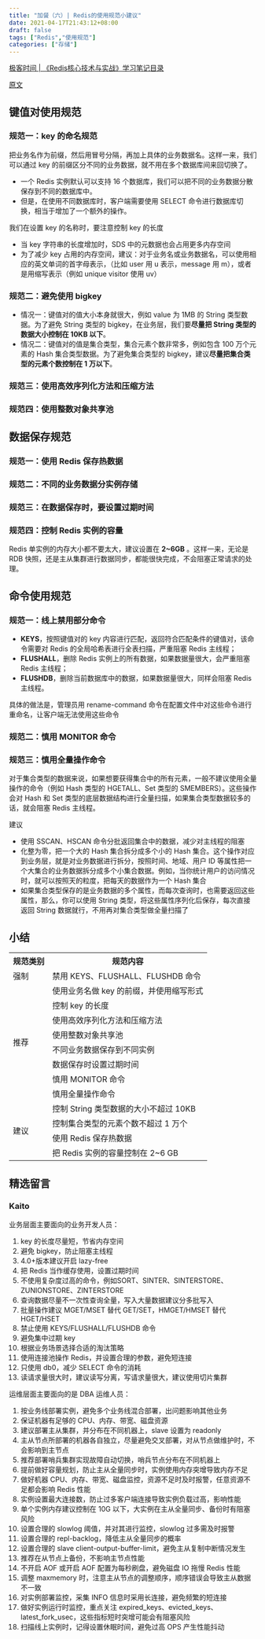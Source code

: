 ```yaml
---
title: "加餐（六）| Redis的使用规范小建议"
date: 2021-04-17T21:43:12+08:00
draft: false
tags: ["Redis","使用规范"]
categories: ["存储"]
---
```


[极客时间 | 《Redis核心技术与实战》学习笔记目录](../dir)

[原文](https://time.geekbang.org/column/article/309089)

## 键值对使用规范

### 规范一：key 的命名规范

把业务名作为前缀，然后用冒号分隔，再加上具体的业务数据名。这样一来，我们可以通过 key 的前缀区分不同的业务数据，就不用在多个数据库间来回切换了。

- 一个 Redis 实例默认可以支持 16 个数据库，我们可以把不同的业务数据分散保存到不同的数据库中。
- 但是，在使用不同数据库时，客户端需要使用 SELECT 命令进行数据库切换，相当于增加了一个额外的操作。

我们在设置 key 的名称时，要注意控制 key 的长度

- 当 key 字符串的长度增加时，SDS 中的元数据也会占用更多内存空间
- 为了减少 key 占用的内存空间，建议：对于业务名或业务数据名，可以使用相应的英文单词的首字母表示，（比如 user 用 u 表示，message 用 m），或者是用缩写表示（例如 unique visitor 使用 uv）

### 规范二：避免使用 bigkey

- 情况一：键值对的值大小本身就很大，例如 value 为 1MB 的 String 类型数据。为了避免 String 类型的 bigkey，在业务层，我们要**尽量把 String 类型的数据大小控制在 10KB 以下**。
- 情况二：键值对的值是集合类型，集合元素个数非常多，例如包含 100 万个元素的 Hash 集合类型数据。为了避免集合类型的 bigkey，建议**尽量把集合类型的元素个数控制在 1 万以下**。

### 规范三：使用高效序列化方法和压缩方法

### 规范四：使用整数对象共享池

## 数据保存规范

### 规范一：使用 Redis 保存热数据

### 规范二：不同的业务数据分实例存储

### 规范三：在数据保存时，要设置过期时间

### 规范四：控制 Redis 实例的容量

Redis 单实例的内存大小都不要太大，建议设置在 **2~6GB** 。这样一来，无论是 RDB 快照，还是主从集群进行数据同步，都能很快完成，不会阻塞正常请求的处理。

## 命令使用规范

### 规范一：线上禁用部分命令

- **KEYS**，按照键值对的 key 内容进行匹配，返回符合匹配条件的键值对，该命令需要对 Redis 的全局哈希表进行全表扫描，严重阻塞 Redis 主线程；
- **FLUSHALL**，删除 Redis 实例上的所有数据，如果数据量很大，会严重阻塞 Redis 主线程；
- **FLUSHDB**，删除当前数据库中的数据，如果数据量很大，同样会阻塞 Redis 主线程。

具体的做法是，管理员用 rename-command 命令在配置文件中对这些命令进行重命名，让客户端无法使用这些命令

### 规范二：慎用 MONITOR 命令

### 规范三：慎用全量操作命令

对于集合类型的数据来说，如果想要获得集合中的所有元素，一般不建议使用全量操作的命令（例如 Hash 类型的 HGETALL、Set 类型的 SMEMBERS）。这些操作会对 Hash 和 Set 类型的底层数据结构进行全量扫描，如果集合类型数据较多的话，就会阻塞 Redis 主线程。

建议

- 使用 SSCAN、HSCAN 命令分批返回集合中的数据，减少对主线程的阻塞
- 化整为零，把一个大的 Hash 集合拆分成多个小的 Hash 集合。这个操作对应到业务层，就是对业务数据进行拆分，按照时间、地域、用户 ID 等属性把一个大集合的业务数据拆分成多个小集合数据。例如，当你统计用户的访问情况时，就可以按照天的粒度，把每天的数据作为一个 Hash 集合
- 如果集合类型保存的是业务数据的多个属性，而每次查询时，也需要返回这些属性，那么，你可以使用 String 类型，将这些属性序列化后保存，每次直接返回 String 数据就行，不用再对集合类型做全量扫描了

## 小结

<table>
    <tr>
        <th>规范类别</th><th>规范内容</th>
    </tr>
    <tr>
        <td rowspan="1">强制</td><td>禁用 KEYS、FLUSHALL、FLUSHDB 命令</td>
    </tr>
    <tr>
        <td rowspan="8">推荐</td><td>使用业务名做 key 的前缀，并使用缩写形式</td>
    </tr>
    <tr>
        <td>控制 key 的长度</td>
    </tr>
    <tr>
        <td>使用高效序列化方法和压缩方法</td>
    </tr>
    <tr>
        <td>使用整数对象共享池</td>
    </tr>
    <tr>
        <td>不同业务数据保存到不同实例</td>
    </tr>
    <tr>
        <td>数据保存时设置过期时间</td>
    </tr>
    <tr>
        <td>慎用 MONITOR 命令</td>
    </tr>
    <tr>
        <td>慎用全量操作命令</td>
    </tr>
    <tr>
        <td rowspan="4">建议</td><td>控制 String 类型数据的大小不超过 10KB</td>
    </tr>
    <tr>
        <td>控制集合类型的元素个数不超过 1 万个</td>
    </tr>
    <tr>
        <td>使用 Redis 保存热数据</td>
    </tr>
    <tr>
        <td>把 Redis 实例的容量控制在 2~6 GB</td>
    </tr>
</table>

## 精选留言

### Kaito

业务层面主要面向的业务开发人员：

1. key 的长度尽量短，节省内存空间
2. 避免 bigkey，防止阻塞主线程
3. 4.0+版本建议开启 lazy-free
4. 把 Redis 当作缓存使用，设置过期时间
5. 不使用复杂度过高的命令，例如SORT、SINTER、SINTERSTORE、ZUNIONSTORE、ZINTERSTORE
6. 查询数据尽量不一次性查询全量，写入大量数据建议分多批写入
7. 批量操作建议 MGET/MSET 替代 GET/SET，HMGET/HMSET 替代 HGET/HSET
8. 禁止使用 KEYS/FLUSHALL/FLUSHDB 命令
9. 避免集中过期 key
10. 根据业务场景选择合适的淘汰策略
11. 使用连接池操作 Redis，并设置合理的参数，避免短连接
12. 只使用 db0，减少 SELECT 命令的消耗
13. 读请求量很大时，建议读写分离，写请求量很大，建议使用切片集群

运维层面主要面向的是 DBA 运维人员：

1. 按业务线部署实例，避免多个业务线混合部署，出问题影响其他业务
2. 保证机器有足够的 CPU、内存、带宽、磁盘资源
3. 建议部署主从集群，并分布在不同机器上，slave 设置为 readonly
4. 主从节点所部署的机器各自独立，尽量避免交叉部署，对从节点做维护时，不会影响到主节点
5. 推荐部署哨兵集群实现故障自动切换，哨兵节点分布在不同机器上
6. 提前做好容量规划，防止主从全量同步时，实例使用内存突增导致内存不足
7. 做好机器 CPU、内存、带宽、磁盘监控，资源不足时及时报警，任意资源不足都会影响 Redis 性能
8. 实例设置最大连接数，防止过多客户端连接导致实例负载过高，影响性能
9. 单个实例内存建议控制在 10G 以下，大实例在主从全量同步、备份时有阻塞风险
10. 设置合理的 slowlog 阈值，并对其进行监控，slowlog 过多需及时报警
11. 设置合理的 repl-backlog，降低主从全量同步的概率
12. 设置合理的 slave client-output-buffer-limit，避免主从复制中断情况发生
13. 推荐在从节点上备份，不影响主节点性能
14. 不开启 AOF 或开启 AOF 配置为每秒刷盘，避免磁盘 IO 拖慢 Redis 性能
15. 调整 maxmemory 时，注意主从节点的调整顺序，顺序错误会导致主从数据不一致
16. 对实例部署监控，采集 INFO 信息时采用长连接，避免频繁的短连接
17. 做好实例运行时监控，重点关注 expired_keys、evicted_keys、latest_fork_usec，这些指标短时突增可能会有阻塞风险
18. 扫描线上实例时，记得设置休眠时间，避免过高 OPS 产生性能抖动